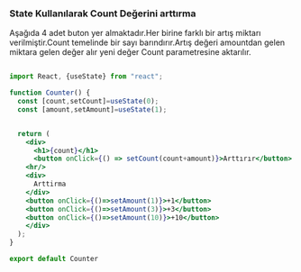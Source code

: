 ### State Kullanılarak Count Değerini arttırma

Aşağıda 4 adet buton yer almaktadır.Her birine farklı bir artış miktarı verilmiştir.Count temelinde bir sayı barındırır.Artış değeri amountdan gelen miktara gelen değer alır yeni değer Count parametresine aktarılır.

```jsx

import React, {useState} from "react";

function Counter() {
  const [count,setCount]=useState(0);
  const [amount,setAmount]=useState(1);


  return (
    <div>
      <h1>{count}</h1>
      <button onClick={() => setCount(count+amount)}>Arttırır</button>
    <hr/>
    <div>
      Arttirma
    </div>
    <button onClick={()=>setAmount(1)}>+1</button>
    <button onClick={()=>setAmount(3)}>+3</button>
    <button onClick={()=>setAmount(10)}>+10</button>
    </div>
  );
}

export default Counter
